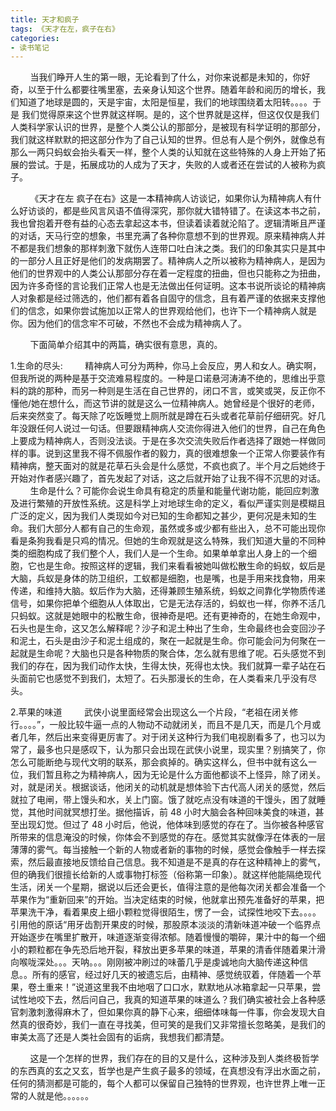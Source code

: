 ```yaml
---
title: 天才和疯子
tags: 《天才在左，疯子在右》
categories:
- 读书笔记
---
```


&nbsp;&nbsp;&nbsp;&nbsp;&nbsp;&nbsp;&nbsp;&nbsp;当我们睁开人生的第一眼，无论看到了什么，对你来说都是未知的，你好奇，以至于什么都要往嘴里塞，去亲身认知这个世界。随着年龄和阅历的增长，我们知道了地球是圆的，天是宇宙，太阳是恒星，我们的地球围绕着太阳转。。。。于是
我们觉得原来这个世界就这样啊。是的，这个世界就是这样，但这仅仅是我们人类科学家认识的世界，是整个人类公认的那部分，是被现有科学证明的那部分，我们就这样默默的把这部分作为了自己认知的世界。但总有人是个例外，就像总有那么一两只蚂蚁会抬头看天一样，整个人类的认知就在这些特殊的人身上开始了拓展的尝试。于是，拓展成功的人成为了天才，失败的人或者还在尝试的人被称为疯子。

&nbsp;&nbsp;&nbsp;&nbsp;&nbsp;&nbsp;&nbsp;&nbsp;《天才在左 疯子在右》这是一本精神病人访谈记，如果你认为精神病人有什么好访谈的，都是些风言风语不值得深究，那你就大错特错了。在读这本书之前，我也曾抱着开卷有益的心态去拿起这本书，但读着读着就沦陷了。逻辑清晰且严谨的对话，天马行空的想象，书里充满了各种你意想不到的世界观。原来精神病人并不都是我们想象的那样刺激下就伤人连带口吐白沫之类。我们的印象其实只是其中的一部分人且正好是他们的发病期罢了。精神病人之所以被称为精神病人，是因为他们的世界观中的人类公认那部分存在着一定程度的扭曲，但也只能称之为扭曲，因为许多奇怪的言论我们正常人也是无法做出任何证明。这本书说所谈论的精神病人对象都是经过筛选的，他们都有着各自固守的信念，且有着严谨的依据来支撑他们的信念，如果你尝试施加以正常人的世界观给他们，也许下一个精神病人就是你。因为他们的信念牢不可破，不然也不会成为精神病人了。

&nbsp;&nbsp;&nbsp;&nbsp;&nbsp;&nbsp;&nbsp;&nbsp;下面简单介绍其中的两篇，确实很有意思，真的。


1.生命的尽头:
&nbsp;&nbsp;&nbsp;&nbsp;&nbsp;&nbsp;&nbsp;&nbsp;精神病人可分为两种，你马上会反应，男人和女人。确实啊，但我所说的两种是基于交流难易程度的。一种是口诺悬河涛涛不绝的，思维出乎意料的跳的那种，而另一种则是生活在自己世界的，闭口不言，或笑或哭，反正你不懂他/她在想什么，而这节讲的就是这么一位精神病人。她曾经是个很好的老师，后来突然变了。每天除了吃饭睡觉上厕所就是蹲在石头或者花草前仔细研究。好几年没跟任何人说过一句话。但要跟精神病人交流你得进入他们的世界，自己在角色上要成为精神病人，否则没法谈。于是在多次交流失败后作者选择了跟她一样做同样的事。说到这里我不得不佩服作者的毅力，真的很难想象一个正常人你要装作有精神病，整天面对的就是花草石头会是什么感觉，不疯也疯了。半个月之后她终于开始对作者感兴趣了，首先发起了对话，这之后就开始了让我不得不沉思的对话。
&nbsp;&nbsp;&nbsp;&nbsp;&nbsp;&nbsp;&nbsp;&nbsp;生命是什么？可能你会说生命具有稳定的质量和能量代谢功能，能回应刺激及进行繁殖的开放性系统。这是科学上对地球生命的定义，看似严谨实则是模糊且广泛的定义，因为我们人类现如今对已知的生命都知之甚少，更何况是未知的生命。我们大部分人都有自己的生命观，虽然或多或少都有些出入，总不可能出现你看是条狗我看是只鸡的情况。但她的生命观就是这么特殊，我们知道大量的不同种类的细胞构成了我们整个人，我们人是一个生命。如果单单拿出人身上的一个细胞，它也是生命。按照这样的逻辑，我们来看看被她叫做松散生命的蚂蚁，蚁后是大脑，兵蚁是身体的防卫组织，工蚁都是细胞，也是嘴，也是手用来找食物，用来传递，和维持大脑。蚁后作为大脑，还得兼顾生殖系统，蚂蚁之间靠化学物质传递信号，如果你把单个细胞从人体取出，它是无法存活的，蚂蚁也一样，你养不活几只蚂蚁。这就是她眼中的松散生命，很神奇是吧。还有更神奇的，在她生命观中，石头也是生命，这又怎么解释呢？沙子和泥土种出了生命，生命最终也会变回沙子和泥土，石头是由沙子和泥土组成的，聚在一起就是生命。你可能会问为何聚在一起就是生命呢？大脑也只是各种物质的聚合体，怎么就有思维了呢。石头感觉不到我们的存在，因为我们动作太快，生得太快，死得也太快。我们就算一辈子站在石头面前它也感觉不到我们，太短了。石头那漫长的生命，在人类看来几乎没有尽头。

2.苹果的味道
&nbsp;&nbsp;&nbsp;&nbsp;&nbsp;&nbsp;&nbsp;&nbsp;武侠小说里面经常会出现这么一个片段，“老祖在闭关修行。。。。”，一般比较牛逼一点的人物动不动就闭关，而且不是几天，而是几个月或者几年，然后出来变得更厉害了。对于闭关这种行为我们电视剧看多了，也习以为常了，最多也只是感叹下，认为那只会出现在武侠小说里，现实里？别搞笑了，你怎么可能断绝与现代文明的联系，那会疯掉的。确实这样么，但书中就有这么一位，我们暂且称之为精神病人，因为无论是什么方面他都谈不上怪异，除了闭关。对，就是闭关。根据谈话，他闭关的动机就是想体验下古代高人闭关的感觉，然后就拉了电闸，带上馒头和水，关上门窗。饿了就吃点没有味道的干馒头，困了就睡觉，其他时间就冥想打坐。据他描诉，前 48 小时大脑会各种回味美食的味道，甚至出现幻觉。但过了 48 小时后，他说，他体味到感觉的存在了。当你被各种感官所带来的信息淹没的时候，你体会不到感觉的存在。感觉其实就像浮在体表的一层薄薄的雾气。每当接触一个新的人物或者新的事物的时候，感觉会像触手一样去探索，然后最直接地反馈给自己信息。我不知道是不是真的存在这种精神上的雾气，但的确我们很擅长给新的人或事物打标签（俗称第一印象）。就这样他能隔绝现代生活，闭关一个星期，据说以后还会更长，值得注意的是他每次闭关都会准备一个苹果作为“重新回来”的开始。当决定结束的时候，他就拿出预先准备好的苹果，把苹果洗干净，看着果皮上细小颗粒觉得很陌生，愣了一会，试探性地咬下去。。。。引用他的原话“用牙齿割开果皮的时候，那股原本淡淡的清新味道冲破一个临界点开始逐步在嘴里扩散开，味道逐渐变得浓郁。随着慢慢的嚼碎，果汁中的每一个细小的颗粒都在争先恐后地开裂，释放出更多苹果的味道，苹果的清香伴随着果汁滑向喉咙深处。。。天呐。。。刚刚被冲刷过的味蕾几乎是虔诚地向大脑传递这种信息。。所有的感官，经过好几天的被遗忘后，由精神、感觉统驭着，伴随着一个苹果，卷土重来！”说道这里我不由地咽了口口水，默默地从冰箱拿起一只苹果，尝试性地咬下去，然后问自己，我真的知道苹果的味道么？我们确实被社会上各种感官刺激刺激得麻木了，但如果你真的静下心来，细细体味每一件事，你会发现大自然真的很奇妙，我们一直在寻找美，但可笑的是我们又非常擅长忽略美，是我们的审美太高了还是人类社会固有的诟病，我想我们都清楚。

&nbsp;&nbsp;&nbsp;&nbsp;&nbsp;&nbsp;&nbsp;&nbsp;这是一个怎样的世界，我们存在的目的又是什么，这种涉及到人类终极哲学的东西真的玄之又玄，哲学也是产生疯子最多的领域，在真想没有浮出水面之前，任何的猜测都是可能的，每个人都可以保留自己独特的世界观，也许世界上唯一正常的人就是他。。。。。。
